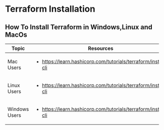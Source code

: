 # Terraform Installation
## How To Install Terraform in Windows,Linux and MacOs  
Topic | Resources
--- | --- 
Mac Users | <ul><li>https://learn.hashicorp.com/tutorials/terraform/install-cli</li></ul> 
Linux Users | <ul> <li>https://learn.hashicorp.com/tutorials/terraform/install-cli</li></ul>
Windows Users | <ul> <li>https://learn.hashicorp.com/tutorials/terraform/install-cli</li></ul>